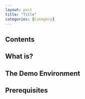 ```yaml
---
layout: post
title: "Title"
categories: [Category]
---
```


## Contents

## What is?

## The Demo Environment

## Prerequisites
